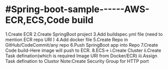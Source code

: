 #Spring-boot-sample------AWS-ECR,ECS,Code build
===============================================
1.Create ECR
2.Create SpringBoot project
3.Add buildspec.yml file (need to mention ECR repo URI )
4.Add docker file
5.Create Repo in GitHub/CodeCommit/any repo
6.Push SpringBoot app into Repo
7.Create Code build-Here image will push to ECR.
8.ECS->
	i.Create Cluster 
	ii.Create Task defination(which is required Image URI from Docker/ECR)
	iii.Assign Task defination to Clustor 
	Note:Create Security Group for HTTP port
